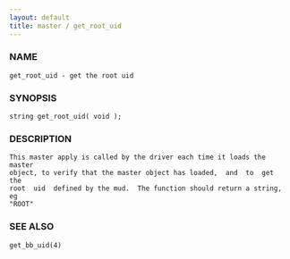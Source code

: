 ```yaml
---
layout: default
title: master / get_root_uid
---
```






### NAME
    get_root_uid - get the root uid


### SYNOPSIS
    string get_root_uid( void );


### DESCRIPTION
    This master apply is called by the driver each time it loads the master
    object, to verify that the master object has loaded,  and  to  get  the
    root  uid  defined by the mud.  The function should return a string, eg
    "ROOT"


### SEE ALSO
    get_bb_uid(4)



